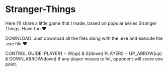 # Stranger-Things
Here I'll share a little game that I made, based on popular series Stranger Things. Have fun ❤️

DOWNLOAD:
Just download all the files along with the .exe and execute the .exe file ❤️

CONTROL GUIDE:
PLAYER1 = W(up) & S(down)
PLAYER2 = UP_ARROW(up) & DOWN_ARROW(down)
If any player misses to hit, opponent will score one point. 
